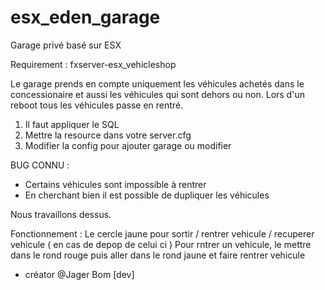 # esx_eden_garage
Garage privé basé sur ESX

Requirement : 
fxserver-esx_vehicleshop

Le garage prends en compte uniquement les véhicules achetés dans le concessionaire et aussi les véhicules qui sont dehors ou non.
Lors d'un reboot tous les véhicules passe en rentré.

1) Il faut appliquer le SQL
2) Mettre la resource dans votre server.cfg
3) Modifier la config pour ajouter garage ou modifier

BUG CONNU :

- Certains véhicules sont impossible à rentrer
- En cherchant bien il est possible de dupliquer les véhicules

Nous travaillons dessus. 

Fonctionnement :
Le cercle jaune pour sortir / rentrer vehicule / recuperer vehicule ( en cas de depop de celui ci )
Pour rntrer un vehicule, le mettre dans le rond rouge puis aller dans le rond jaune et faire rentrer vehicule

* créator @Jager Bom [dev]

